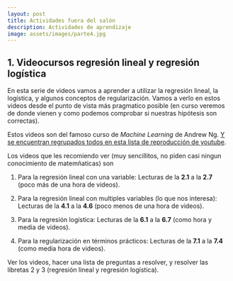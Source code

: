 ```yaml
---
layout: post
title: Actividades fuera del salón
description: Actividades de aprendizaje
image: assets/images/parte4.jpg
---
```



## 1. Videocursos regresión lineal y regresión logística

En esta serie de videos vamos a aprender a utilizar la regresión lineal, la logística,
y algunos conceptos de regularización. Vamos a verlo en estos videos desde el punto de
vista más pragmatico posible (en curso veremos de donde vienen y como podemos comprobar
si nuestras hipótesis son correctas).

Estos videos son del famoso curso de *Machine Learning* de Andrew Ng. 
[Y se encuentran regrupados todos en esta lista de reproducción de youtube](https://www.youtube.com/watch?v=PPLop4L2eGk&list=PLLssT5z_DsK-h9vYZkQkYNWcItqhlRJLN).

Los videos que les recomiendo ver (muy sencillitos, no piden casi ningun conocimiento de matemñaticas) son

1. Para la regresión lineal con una variable: Lecturas de la **2.1** a la **2.7** (poco más de una hora de videos).

2. Para la regresión lineal con multiples variables (lo que nos interesa): Lecturas de la **4.1** a la **4.6** (poco menos de una hora de videos).

3. Para la regresión logística: Lecturas de la **6.1** a la **6.7** (como hora y media de videos).

4. Para la regularización en términos prácticos: Lecturas de la **7.1** a la **7.4** (como media hora de videos).

Ver los videos, hacer una lista de preguntas a resolver, y resolver las libretas 2 y 3 (regresión lineal y regresión logística).

